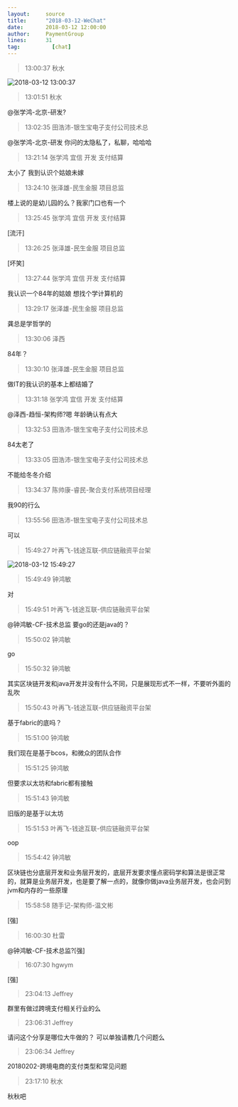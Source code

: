 ```yaml
---
layout:     source 
title:      "2018-03-12-WeChat"
date:       2018-03-12 12:00:00
author:     PaymentGroup
lines:      31 
tag:		  [chat]
---
```

> 13:00:37  秋水  
   
![2018-03-12 13:00:37](http://static.cocolian.org/img/20180312_130037.png) 
   
> 13:01:51  秋水  
   
@张学鸿-北京-研发?  
   
> 13:02:35  田浩沛-银生宝电子支付公司技术总  
   
@张学鸿-北京-研发 你问的太隐私了，私聊，哈哈哈  
   
> 13:21:14  张学鸿 宜信 开发 支付结算   
   
太小了 我到认识个姑娘未嫁  
   
> 13:24:10  张泽雄-民生金服 项目总监  
   
楼上说的是幼儿园的么？我家门口也有一个  
   
> 13:25:45  张学鸿 宜信 开发 支付结算   
   
[流汗]  
   
> 13:26:25  张泽雄-民生金服 项目总监  
   
[坏笑]  
   
> 13:27:44  张学鸿 宜信 开发 支付结算   
   
我认识一个84年的姑娘 想找个学计算机的  
   
> 13:29:17  张泽雄-民生金服 项目总监  
   
龚总是学哲学的  
   
> 13:30:06  泽西  
   
84年？  
   
> 13:30:10  张泽雄-民生金服 项目总监  
   
做IT的我认识的基本上都结婚了  
   
> 13:31:18  张学鸿 宜信 开发 支付结算   
   
@泽西-趋恒-架构师?嗯 年龄确认有点大  
   
> 13:32:53  田浩沛-银生宝电子支付公司技术总  
   
84太老了  
   
> 13:33:05  田浩沛-银生宝电子支付公司技术总  
   
不能给冬冬介绍  
   
> 13:34:37  陈帅康-睿民-聚合支付系统项目经理  
   
我90的行么  
   
> 13:55:56  田浩沛-银生宝电子支付公司技术总  
   
可以  
   
> 15:49:27  叶再飞-钱途互联-供应链融资平台架  
   
![2018-03-12 15:49:27](http://static.cocolian.org/img/20180312_154927.png) 
   
> 15:49:49  钟鸿敏  
   
对  
   
> 15:49:51  叶再飞-钱途互联-供应链融资平台架  
   
@钟鸿敏-CF-技术总监 要go的还是java的？  
   
> 15:50:02  钟鸿敏  
   
go  
   
> 15:50:32  钟鸿敏  
   
其实区块链开发和java开发并没有什么不同，只是展现形式不一样，不要听外面的乱吹  
   
> 15:50:43  叶再飞-钱途互联-供应链融资平台架  
   
基于fabric的底吗？  
   
> 15:51:00  钟鸿敏  
   
我们现在是基于bcos，和微众的团队合作  
   
> 15:51:25  钟鸿敏  
   
但要求以太坊和fabric都有接触  
   
> 15:51:43  钟鸿敏  
   
旧版的是基于以太坊  
   
> 15:51:53  叶再飞-钱途互联-供应链融资平台架  
   
oop  
   
> 15:54:42  钟鸿敏  
   
区块链也分底层开发和业务层开发的，底层开发要求懂点密码学和算法是很正常的，就算是业务层开发，也是要了解一点的，就像你做java业务层开发，也会问到jvm和内存的一些原理  
   
> 15:58:58  随手记-架构师-温文彬  
   
[强]  
   
> 16:00:30  杜雷  
   
@钟鸿敏-CF-技术总监?[强]  
   
> 16:07:30  hgwym  
   
[强]  
   
> 23:04:13  Jeffrey  
   
群里有做过跨境支付相关行业的么  
   
> 23:06:31  Jeffrey  
   
请问这个分享是哪位大牛做的？ 可以单独请教几个问题么  
   
> 23:06:34  Jeffrey  
   
20180202-跨境电商的支付类型和常见问题  
   
> 23:17:10  秋水  
   
秋秋吧  
   
